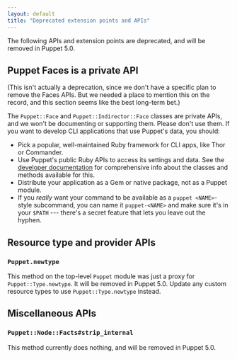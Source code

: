 ```yaml
---
layout: default
title: "Deprecated extension points and APIs"
---
```



The following APIs and extension points are deprecated, and will be removed in Puppet 5.0.

## Puppet Faces is a private API

(This isn't actually a deprecation, since we don't have a specific plan to remove the Faces APIs. But we needed a place to mention this on the record, and this section seems like the best long-term bet.)

The `Puppet::Face` and `Puppet::Indirector::Face` classes are private APIs, and we won't be documenting or supporting them. Please don't use them. If you want to develop CLI applications that use Puppet's data, you should:

* Pick a popular, well-maintained Ruby framework for CLI apps, like Thor or Commander.
* Use Puppet's public Ruby APIs to access its settings and data. See the [developer documentation](./yard/frames.html) for comprehensive info about the classes and methods available for this.
* Distribute your application as a Gem or native package, not as a Puppet module.
* If you _really_ want your command to be available as a `puppet <NAME>`-style subcommand, you can name it `puppet-<NAME>` and make sure it's in your `$PATH` --- there's a secret feature that lets you leave out the hyphen.

## Resource type and provider APIs

### `Puppet.newtype`

This method on the top-level `Puppet` module was just a proxy for `Puppet::Type.newtype`. It will be removed in Puppet 5.0. Update any custom resource types to use `Puppet::Type.newtype` instead.


## Miscellaneous APIs

### `Puppet::Node::Facts#strip_internal`

This method currently does nothing, and will be removed in Puppet 5.0.

